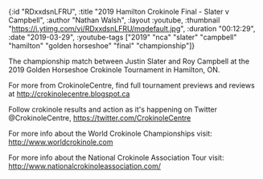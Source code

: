 {:id "RDxxdsnLFRU",
 :title "2019 Hamilton Crokinole Final - Slater v Campbell",
 :author "Nathan Walsh",
 :layout :youtube,
 :thumbnail "https://i.ytimg.com/vi/RDxxdsnLFRU/mqdefault.jpg",
 :duration "00:12:29",
 :date "2019-03-29",
 :youtube-tags
 ["2019"
  "nca"
  "slater"
  "campbell"
  "hamilton"
  "golden horseshoe"
  "final"
  "championship"]}


The championship match between Justin Slater and Roy Campbell at the 2019 Golden Horseshoe Crokinole Tournament in Hamilton, ON.

For more from CrokinoleCentre, find full tournament previews and reviews at http://crokinolecentre.blogspot.ca

Follow crokinole results and action as it's happening on Twitter @CrokinoleCentre, https://twitter.com/CrokinoleCentre

For more info about the World Crokinole Championships visit: http://www.worldcrokinole.com

For more info about the National Crokinole Association Tour visit: http://www.nationalcrokinoleassociation.com/
